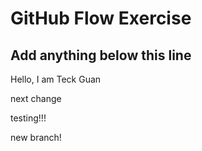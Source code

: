 # GitHub Flow Exercise

## Add anything below this line

Hello, I am Teck Guan

next change

testing!!!

new branch!
